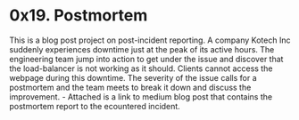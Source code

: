 # 0x19. Postmortem

This is a blog post project on post-incident reporting.
A company Kotech Inc suddenly experiences downtime just at the peak of its active hours. The engineering team jump into action to get under the issue and discover that the load-balancer is not working as it should. Clients cannot access the webpage during this downtime. The severity of the issue calls for a postmortem and the team meets to break it down and discuss the improvement.
	- Attached is a link to medium blog post that contains the postmortem report to the ecountered incident.
